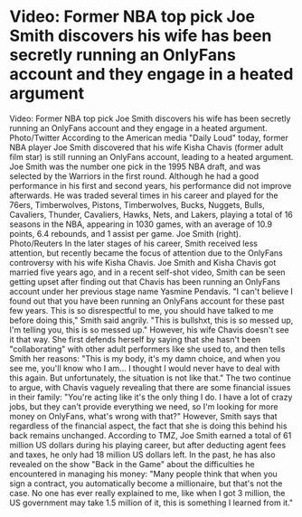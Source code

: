 # Video: Former NBA top pick Joe Smith discovers his wife has been secretly running an OnlyFans account and they engage in a heated argument 
 Video: Former NBA top pick Joe Smith discovers his wife has been secretly running an OnlyFans account and they engage in a heated argument. Photo/Twitter According to the American media "Daily Loud" today, former NBA player Joe Smith discovered that his wife Kisha Chavis (former adult film star) is still running an OnlyFans account, leading to a heated argument. Joe Smith was the number one pick in the 1995 NBA draft, and was selected by the Warriors in the first round. Although he had a good performance in his first and second years, his performance did not improve afterwards. He was traded several times in his career and played for the 76ers, Timberwolves, Pistons, Timberwolves, Bucks, Nuggets, Bulls, Cavaliers, Thunder, Cavaliers, Hawks, Nets, and Lakers, playing a total of 16 seasons in the NBA, appearing in 1030 games, with an average of 10.9 points, 6.4 rebounds, and 1 assist per game. Joe Smith (right). Photo/Reuters In the later stages of his career, Smith received less attention, but recently became the focus of attention due to the OnlyFans controversy with his wife Kisha Chavis. Joe Smith and Kisha Chavis got married five years ago, and in a recent self-shot video, Smith can be seen getting upset after finding out that Chavis has been running an OnlyFans account under her previous stage name Yasmine Pendavis. "I can't believe I found out that you have been running an OnlyFans account for these past few years. This is so disrespectful to me, you should have talked to me before doing this," Smith said angrily. "This is bullshxt, this is so messed up, I'm telling you, this is so messed up." However, his wife Chavis doesn't see it that way. She first defends herself by saying that she hasn't been "collaborating" with other adult performers like she used to, and then tells Smith her reasons: "This is my body, it's my damn choice, and when you see me, you'll know who I am... I thought I would never have to deal with this again. But unfortunately, the situation is not like that." The two continue to argue, with Chavis vaguely revealing that there are some financial issues in their family: "You're acting like it's the only thing I do. I have a lot of crazy jobs, but they can't provide everything we need, so I'm looking for more money on OnlyFans, what's wrong with that?" However, Smith says that regardless of the financial aspect, the fact that she is doing this behind his back remains unchanged. According to TMZ, Joe Smith earned a total of 61 million US dollars during his playing career, but after deducting agent fees and taxes, he only had 18 million US dollars left. In the past, he has also revealed on the show "Back in the Game" about the difficulties he encountered in managing his money: "Many people think that when you sign a contract, you automatically become a millionaire, but that's not the case. No one has ever really explained to me, like when I got 3 million, the US government may take 1.5 million of it, this is something I learned from it."